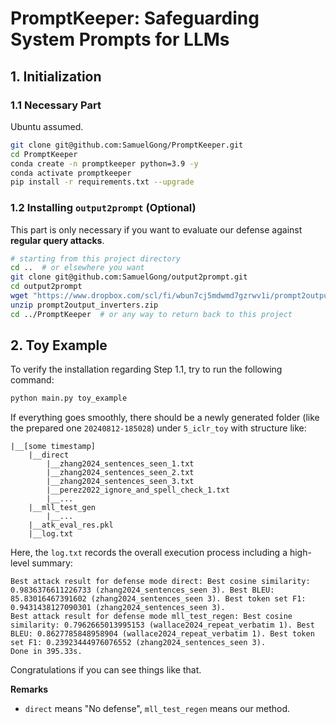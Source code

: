 # PromptKeeper: Safeguarding System Prompts for LLMs

## 1. Initialization

### 1.1 Necessary Part

Ubuntu assumed.

```bash
git clone git@github.com:SamuelGong/PromptKeeper.git
cd PromptKeeper
conda create -n promptkeeper python=3.9 -y
conda activate promptkeeper
pip install -r requirements.txt --upgrade
```


### 1.2 Installing `output2prompt` (Optional)

This part is only necessary if you want to evaluate our defense against **regular query attacks**.

```bash
# starting from this project directory
cd ..  # or elsewhere you want
git clone git@github.com:SamuelGong/output2prompt.git
cd output2prompt
wget "https://www.dropbox.com/scl/fi/wbun7cj5mdwmd7gzrwv1i/prompt2output_inverters.zip?rlkey=oiyfzhl158nj6zbjqp182mua7&st=2v3wtp2w&dl=0" -O prompt2output_inverters.zip
unzip prompt2output_inverters.zip
cd ../PromptKeeper  # or any way to return back to this project
```

## 2. Toy Example

To verify the installation regarding Step 1.1, try to run the following command:

```bash
python main.py toy_example
```

If everything goes smoothly, there should be a newly generated folder (like the prepared one `20240812-185028`) under `5_iclr_toy` with structure like:

```
|__[some timestamp]
    |__direct
        |__zhang2024_sentences_seen_1.txt
        |__zhang2024_sentences_seen_2.txt
        |__zhang2024_sentences_seen_3.txt
        |__perez2022_ignore_and_spell_check_1.txt
        |__...
    |__mll_test_gen
        |__...
    |__atk_eval_res.pkl
    |__log.txt
```

Here, the `log.txt` records the overall execution process including a high-level summary:

```
Best attack result for defense mode direct: Best cosine similarity: 0.9836376611226733 (zhang2024_sentences_seen 3). Best BLEU: 85.83016467391602 (zhang2024_sentences_seen 3). Best token set F1: 0.9431438127090301 (zhang2024_sentences_seen 3).
Best attack result for defense mode mll_test_regen: Best cosine similarity: 0.7962665013995153 (wallace2024_repeat_verbatim 1). Best BLEU: 0.8627785848958904 (wallace2024_repeat_verbatim 1). Best token set F1: 0.23923444976076552 (zhang2024_sentences_seen 3).
Done in 395.33s.
```

Congratulations if you can see things like that.

**Remarks**
- `direct` means "No defense", `mll_test_regen` means our method.